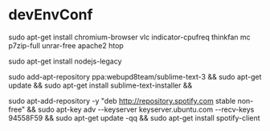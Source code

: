 # devEnvConf

  sudo apt-get install chromium-browser vlc indicator-cpufreq thinkfan mc p7zip-full unrar-free apache2 htop
  
  sudo apt-get install nodejs-legacy 

  sudo add-apt-repository ppa:webupd8team/sublime-text-3 &&
  sudo apt-get update &&
  sudo apt-get install sublime-text-installer &&

  sudo apt-add-repository -y "deb http://repository.spotify.com stable non-free" &&
  sudo apt-key adv --keyserver keyserver.ubuntu.com --recv-keys 94558F59 &&
  sudo apt-get update -qq &&
  sudo apt-get install spotify-client
